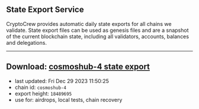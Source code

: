 ## State Export Service
CryptoCrew provides automatic daily state exports for all chains we validate. State export files can be used as genesis files and are a snapshot of the current blockchain state, including all validators, accounts, balances and delegations.

---
**Download: [cosmoshub-4 state export](https://dl.ccvalidators.com/SERVICE/cosmoshub/cosmoshub-4_export_18489695.json)**
---

- last updated: Fri Dec 29 2023 11:50:25
- chain id: `cosmoshub-4`
- export height: `18489695`
- use for: airdrops, local tests, chain recovery
